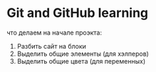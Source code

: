 # Git and GitHub learning

что делаем на начале проэкта:

1.  Разбить сайт на блоки
2.  Выделить общие элементы (для хэлперов)
3.  Выделить общие цвета (для переменных)
